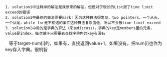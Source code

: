     1. solution1中注释掉的解法是我原来的解法，但是对于很长的List报了time limit exceed的错误
    2. solution1中最终的做法需要mark！因为这种算法很常见，two pointers，一个从头，一个从尾，while l<r是不相遇的条件这种算法复杂度低，所以不会报time limit exceed
    3. solution2中用的是字典的算法（来自discuss），字典的key是numbers里的元素，value是index。每次循环只需要去查找字典内的key有没有
    等于target-num[i]的，如果有，直接返回value+1，如果没有，把num[i]也作为key存入字典。很机智
